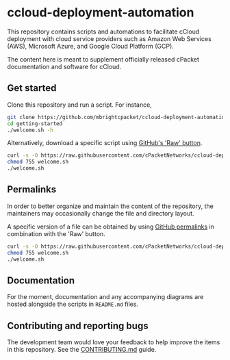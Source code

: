 # ccloud-deployment-automation

This repository contains scripts and automations to facilitate cCloud deployment with cloud service providers such as Amazon Web Services (AWS), Microsoft Azure, and Google Cloud Platform (GCP).

The content here is meant to supplement officially released cPacket documentation and software for cCloud.

## Get started

Clone this repository and run a script.
For instance,

```bash
git clone https://github.com/mbrightcpacket/ccloud-deployment-automation
cd getting-started
./welcome.sh -h
```

Alternatively, download a specific script using [GitHub's 'Raw' button][raw].

```bash
curl -s -O https://raw.githubusercontent.com/cPacketNetworks/ccloud-deployment-automation/main/getting-started/welcome.sh
chmod 755 welcome.sh
./welcome.sh
```

## Permalinks

In order to better organize and maintain the content of the repository, the maintainers may occasionally change the file and directory layout.

A specific version of a file can be obtained by using [GitHub permalinks][permalinks] in combination with the 'Raw' button.

```bash
curl -s -O https://raw.githubusercontent.com/cPacketNetworks/ccloud-deployment-automation/25fc43614d65fcf8f038da7a14ab929ca0beb7ee/getting-started/welcome.sh
chmod 755 welcome.sh
./welcome.sh
```

## Documentation

For the moment, documentation and any accompanying diagrams are hosted alongside the scripts in `README.md` files.

## Contributing and reporting bugs

The development team would love your feedback to help improve the items in this repository.
See the [CONTRIBUTING.md](/CONTRIBUTING.md) guide.

[raw]: https://docs.github.com/en/repositories/working-with-files/using-files/viewing-a-file
[permalinks]: https://docs.github.com/en/repositories/working-with-files/using-files/getting-permanent-links-to-files
